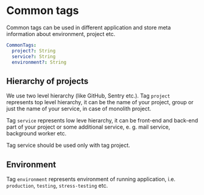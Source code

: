 # Common tags

Common tags can be used in different application and store meta information about environment, project etc.

```yaml
CommonTags:
  project?: String
  service?: String
  environment?: String
```

## Hierarchy of projects

We use two level hierarchy (like GitHub, Sentry etc.).
Tag `project` represents top level hierarchy, it can be the name of your project,
group or just the name of your service, in case of monolith project.

Tag `service` represents low leve hierarchy, it can be front-end and back-end part of your project or some additional service,
e. g. mail service, background worker etc.

Tag service should be used only with tag project.

## Environment

Tag `environment` represents environment of running application, i.e. `production`, `testing`, `stress-testing` etc.
